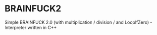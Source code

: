 # BRAINFUCK2
Simple BRAINFUCK 2.0 (with multiplication / division / and LoopIfZero) - Interpreter written in C++
